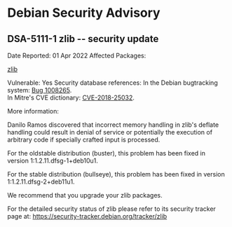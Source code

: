 
Debian Security Advisory
========================


DSA-5111-1 zlib -- security update
----------------------------------



Date Reported:
01 Apr 2022
Affected Packages:

[zlib](https://packages.debian.org/src:zlib)

Vulnerable:
Yes
Security database references:
In the Debian bugtracking system: [Bug 1008265](https://bugs.debian.org/cgi-bin/bugreport.cgi?bug=1008265).  
In Mitre's CVE dictionary: [CVE-2018-25032](https://security-tracker.debian.org/tracker/CVE-2018-25032).  

More information:

Danilo Ramos discovered that incorrect memory handling in zlib's deflate
handling could result in denial of service or potentially the execution
of arbitrary code if specially crafted input is processed.


For the oldstable distribution (buster), this problem has been fixed
in version 1:1.2.11.dfsg-1+deb10u1.


For the stable distribution (bullseye), this problem has been fixed in
version 1:1.2.11.dfsg-2+deb11u1.


We recommend that you upgrade your zlib packages.


For the detailed security status of zlib please refer to its security
tracker page at:
<https://security-tracker.debian.org/tracker/zlib>





